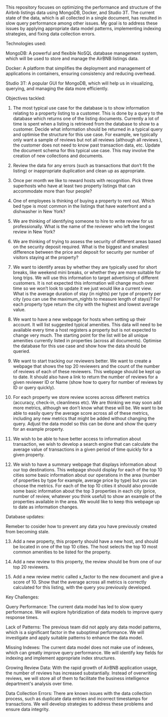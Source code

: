This repository focuses on optimizing the performance and structure of the Airbnb listings data using MongoDB, Docker, and Studio 3T. The current state of the data, which is all collected in a single document, has resulted in slow query performance among other issues. My goal is to address these issues by applying appropriate data model patterns, implementing indexing strategies, and fixing data collection errors.

Technologies used:


MongoDB: A powerful and flexible NoSQL database management system, which will be used to store and manage the AirBNB listings data.


Docker: A platform that simplifies the deployment and management of applications in containers, ensuring consistency and reducing overhead.


Studio 3T: A popular GUI for MongoDB, which will help us in visualizing, querying, and managing the data more efficiently.


Objectives tackled:


1) The most typical use case for the database is to show information relating to a property listing to a customer. This is done by a query to the database which returns one of the listing documents. Currently a lot of time is spent when a listing is retrieved from the database to show to a customer. Decide what information should be returned in a typical query and optimise the structure for this use case. For example, we typically only want a sample of reviews but not all reviews (although all reviews ), the customer does not need to know past transaction data, etc. Update the document schema for this typical use case. This may involve the creation of new collections and documents.


2) Review the data for any errors (such as transactions that don’t fit the listing) or inappropriate duplication and clean up as appropriate.


4) Once per month we like to reward hosts with recognition. Pick three superhosts who have at least two property listings that can accommodate more than four people?


4) One of employees is thinking of buying a property to rent out. Which bed type is most common in the listings that have waterfront and a dishwasher in New York?


5) We are thinking of identifying someone to hire to write review for us professionally. What is the name of the reviewer who left the longest review in New York?


6) We are thinking of trying to assess the security of different areas based on the security deposit required. What is the biggest and smallest difference between the price and deposit for security per number of visitors staying at the property?


7) We want to identify areas by whether they are typically used for short breaks, like weekend mini breaks, or whether they are more suitable for long trips. We will use this information to target advertising of different customers. It is not expected this information will change much over time so we won’t look to update it we just would like a current view. What is the average duration of stay (in nights) per type of property per city (you can use the maximum_nights to measure length of stays)? For each property type return the city with the highest and lowest average value.


8) We want to have a new webpage for hosts when setting up their account. It will list suggested typical amenities. This data will need to be available every time a host registers a property but is not expected to change very much. The starting point for the list will be all unique amenities currently listed in properties (across all documents). Optimise the database for this use case and show how the data should be queried.


9) We want to start tracking our reviewers better. We want to create a webpage that shows the top 20 reviewers and the count of the number of reviews of each of these reviewers. This webpage should be kept up to date. It should also have a link to return the number of reviews for a given reviewer ID or Name (show how to query for number of reviews by ID or query quickly).


10) For each property we store review scores across different metrics (accuracy, check-in, cleanliness etc). We are thinking we may soon add more metrics, although we don’t know what these will be. We want to be able to easily query the average score across all of these metrics, including any new metrics that might be added without changing the query. Adjust the data model so this can be done and show the query for an example property.


11) We wish to be able to have better access to information about transaction, we wish to develop a search engine that can calculate the average value of transactions in a given period of time quickly for a given property.


12) We wish to have a summary webpage that displays information about our top destinations. This webpage should display for each of the top 10 cities some basic information about our operations in the area (number of properties by type for example, average price by type) but you can choose the metrics. For each of the top 10 cities it should also provide some basic information about the top 3 properties in each city (price, number of review, whatever you think useful) to show an example of the properties available in the area. We would like to keep this webpage up to date as information changes.


Database updates:


Remeber to cosider how to prevent any data you have previously created from becoming stale.


13) Add a new property, this property should have a new host, and should be located in one of the top 10 cities. The host selects the top 10 most common amenities to be listed for the property.


14) Add a new review to this property, the review should be from one of our top 20 reviewers.


15) Add a new review metric called x_factor to the new document and give a score of 10. Show that the average across all metrics is correctly calculated for this listing, with the query you previously developed.


Key Challenges:

Query Performance: The current data model has led to slow query performance. We will explore hybridization of data models to improve query response times.

Lack of Patterns: The previous team did not apply any data model patterns, which is a significant factor in the suboptimal performance. We will investigate and apply suitable patterns to enhance the data model.

Missing Indexes: The current data model does not make use of indexes, which can greatly improve query performance. We will identify key fields for indexing and implement appropriate index structures.

Growing Review Data: With the rapid growth of AirBNB application usage, the number of reviews has increased substantially. Instead of overwriting reviews, we will store all of them to facilitate the business intelligence department's analysis over time.

Data Collection Errors: There are known issues with the data collection process, such as duplicate data entries and incorrect timestamps for transactions. We will develop strategies to address these problems and ensure data integrity.
